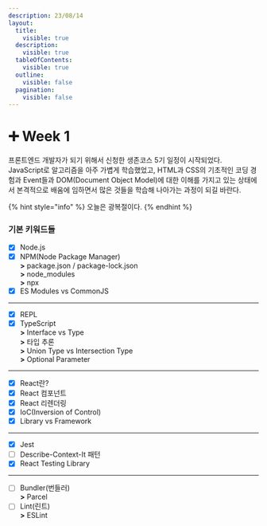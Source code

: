 ```yaml
---
description: 23/08/14
layout:
  title:
    visible: true
  description:
    visible: true
  tableOfContents:
    visible: true
  outline:
    visible: false
  pagination:
    visible: false
---
```


# ➕ Week 1

프론트엔드 개발자가 되기 위해서 신청한 생존코스 5기 일정이 시작되었다.\
JavaScript로 알고리즘을 아주 가볍게 학습했었고, HTML과 CSS의 기초적인 코딩 경험과 Event들과 DOM(Document Object Model)에 대한 이해를 가지고 있는 상태에서 본격적으로 배움에 임하면서 많은 것들을 학습해 나아가는 과정이 되길 바란다.

{% hint style="info" %}
오늘은 광복절이다.
{% endhint %}



### 기본 키워드들

* [x] Node.js
* [x] NPM(Node Package Manager)\
  **>** package.json / package-lock.json\
  **>** node\_modules\
  **>** npx
* [x] ES Modules vs CommonJS

***

* [x] REPL
* [x] TypeScript\
  **>** Interface vs Type\
  **>** 타입 추론\
  **>** Union Type vs Intersection Type\
  **>** Optional Parameter

***

* [x] React란?
* [x] React 컴포넌트
* [x] React 리렌더링
* [x] IoC(Inversion of Control)
* [x] Library vs Framework

***

* [x] Jest
* [ ] Describe-Context-It 패턴
* [x] React Testing Library

***

* [ ] Bundler(번들러)\
  **>** Parcel
* [ ] Lint(린트)\
  **>** ESLint

